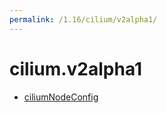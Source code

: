 ```yaml
---
permalink: /1.16/cilium/v2alpha1/
---
```


# cilium.v2alpha1



* [ciliumNodeConfig](ciliumNodeConfig.md)